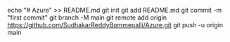 echo "# Azure" >> README.md
git init
git add README.md
git commit -m "first commit"
git branch -M main
git remote add origin https://github.com/SudhakarReddyBommepalli/Azure.git
git push -u origin main
